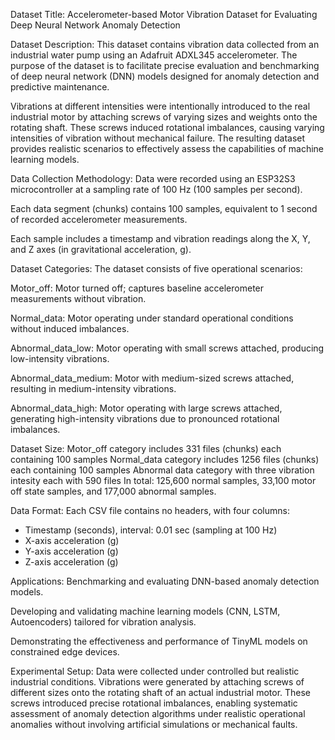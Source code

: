Dataset Title:
Accelerometer-based Motor Vibration Dataset for Evaluating Deep Neural Network Anomaly Detection

Dataset Description:
This dataset contains vibration data collected from an industrial water pump using an Adafruit ADXL345 accelerometer. The purpose of the dataset is to facilitate precise evaluation and benchmarking of deep neural network (DNN) models designed for anomaly detection and predictive maintenance.

Vibrations at different intensities were intentionally introduced to the real industrial motor by attaching screws of varying sizes and weights onto the rotating shaft. These screws induced rotational imbalances, causing varying intensities of vibration without mechanical failure. The resulting dataset provides realistic scenarios to effectively assess the capabilities of machine learning models.

Data Collection Methodology:
Data were recorded using an ESP32S3 microcontroller at a sampling rate of 100 Hz (100 samples per second).

Each data segment (chunks) contains 100 samples, equivalent to 1 second of recorded accelerometer measurements.

Each sample includes a timestamp and vibration readings along the X, Y, and Z axes (in gravitational acceleration, g).

Dataset Categories:
The dataset consists of five operational scenarios:

Motor_off: Motor turned off; captures baseline accelerometer measurements without vibration.

Normal_data: Motor operating under standard operational conditions without induced imbalances.

Abnormal_data_low: Motor operating with small screws attached, producing low-intensity vibrations.

Abnormal_data_medium: Motor with medium-sized screws attached, resulting in medium-intensity vibrations.

Abnormal_data_high: Motor operating with large screws attached, generating high-intensity vibrations due to pronounced rotational imbalances.

Dataset Size:
Motor_off category includes 331 files (chunks) each containing 100 samples
Normal_data category includes 1256 files (chunks) each containing 100 samples
Abnormal data category with three vibration intesity each with 590 files
In total: 125,600 normal samples, 33,100 motor off state samples, and 177,000 abnormal samples.

Data Format:
Each CSV file contains no headers, with four columns:
- Timestamp (seconds), interval: 0.01 sec (sampling at 100 Hz)
- X-axis acceleration (g)
- Y-axis acceleration (g)
- Z-axis acceleration (g)



Applications:
Benchmarking and evaluating DNN-based anomaly detection models.

Developing and validating machine learning models (CNN, LSTM, Autoencoders) tailored for vibration analysis.

Demonstrating the effectiveness and performance of TinyML models on constrained edge devices.

Experimental Setup:
Data were collected under controlled but realistic industrial conditions. Vibrations were generated by attaching screws of different sizes onto the rotating shaft of an actual industrial motor. These screws introduced precise rotational imbalances, enabling systematic assessment of anomaly detection algorithms under realistic operational anomalies without involving artificial simulations or mechanical faults.
